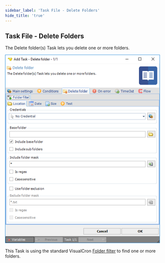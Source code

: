 ```yaml
---
sidebar_label: 'Task File - Delete Folders'
hide_title: 'true'
---
```


## Task File - Delete Folders

The Delete folder(s) Task lets you delete one or more folders.

![](../../../../../static/img/taskfiledeletefolders.png)

This Task is using the standard VisualCron [Folder filter](../../../server/job-tasks-folder-filter) to find one or more folders.

